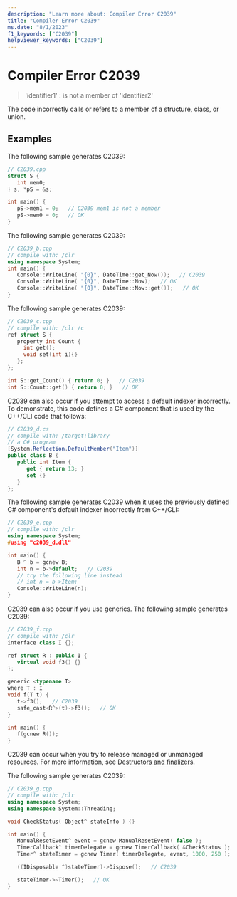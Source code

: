 ```yaml
---
description: "Learn more about: Compiler Error C2039"
title: "Compiler Error C2039"
ms.date: "8/1/2023"
f1_keywords: ["C2039"]
helpviewer_keywords: ["C2039"]
---
```

# Compiler Error C2039

> 'identifier1' : is not a member of 'identifier2'

The code incorrectly calls or refers to a member of a structure, class, or union.

## Examples

The following sample generates C2039:

```cpp
// C2039.cpp
struct S {
   int mem0;
} s, *pS = &s;

int main() {
   pS->mem1 = 0;   // C2039 mem1 is not a member
   pS->mem0 = 0;   // OK
}
```

The following sample generates C2039:

```cpp
// C2039_b.cpp
// compile with: /clr
using namespace System;
int main() {
   Console::WriteLine( "{0}", DateTime::get_Now());   // C2039
   Console::WriteLine( "{0}", DateTime::Now);   // OK
   Console::WriteLine( "{0}", DateTime::Now::get());   // OK
}
```

The following sample generates C2039:

```cpp
// C2039_c.cpp
// compile with: /clr /c
ref struct S {
   property int Count {
     int get();
     void set(int i){}
   };
};

int S::get_Count() { return 0; }   // C2039
int S::Count::get() { return 0; }   // OK
```

C2039 can also occur if you attempt to access a default indexer incorrectly. To demonstrate, this code defines a C# component that is used by the C++/CLI code that follows:

```c#
// C2039_d.cs
// compile with: /target:library
// a C# program
[System.Reflection.DefaultMember("Item")]
public class B {
   public int Item {
      get { return 13; }
      set {}
   }
};
```

The following sample generates C2039 when it uses the previously defined C# component's default indexer incorrectly from C++/CLI:

```cpp
// C2039_e.cpp
// compile with: /clr
using namespace System;
#using "c2039_d.dll"

int main() {
   B ^ b = gcnew B;
   int n = b->default;   // C2039
   // try the following line instead
   // int n = b->Item;
   Console::WriteLine(n);
}
```

C2039 can also occur if you use generics. The following sample generates C2039:

```cpp
// C2039_f.cpp
// compile with: /clr
interface class I {};

ref struct R : public I {
   virtual void f3() {}
};

generic <typename T>
where T : I
void f(T t) {
   t->f3();   // C2039
   safe_cast<R^>(t)->f3();   // OK
}

int main() {
   f(gcnew R());
}
```

C2039 can occur when you try to release managed or unmanaged resources. For more information, see [Destructors and finalizers](../../dotnet/how-to-define-and-consume-classes-and-structs-cpp-cli.md#BKMK_Destructors_and_finalizers).

The following sample generates C2039:

```cpp
// C2039_g.cpp
// compile with: /clr
using namespace System;
using namespace System::Threading;

void CheckStatus( Object^ stateInfo ) {}

int main() {
   ManualResetEvent^ event = gcnew ManualResetEvent( false );
   TimerCallback^ timerDelegate = gcnew TimerCallback( &CheckStatus );
   Timer^ stateTimer = gcnew Timer( timerDelegate, event, 1000, 250 );

   ((IDisposable ^)stateTimer)->Dispose();   // C2039

   stateTimer->~Timer();   // OK
}
```
